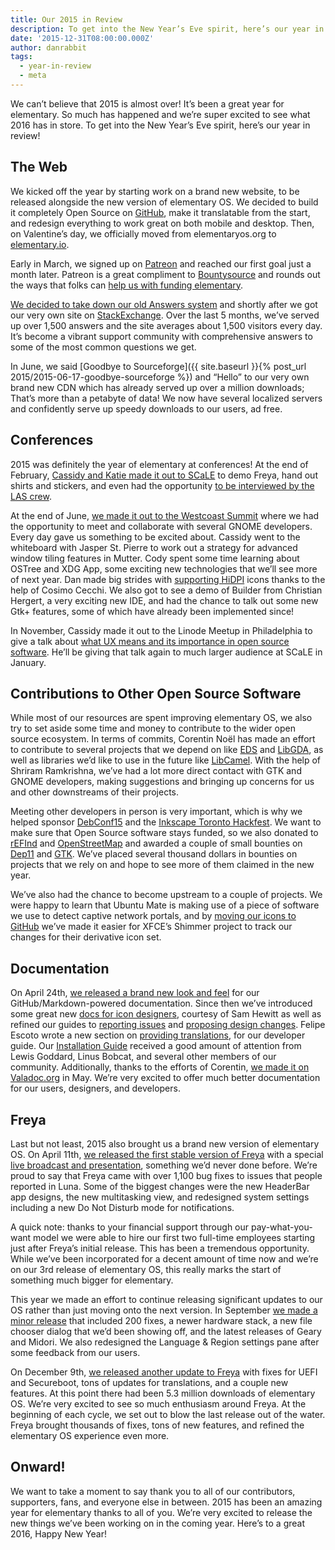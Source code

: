 ```yaml
---
title: Our 2015 in Review
description: To get into the New Year’s Eve spirit, here’s our year in review!
date: '2015-12-31T08:00:00.000Z'
author: danrabbit
tags:
  - year-in-review
  - meta
---
```


We can’t believe that 2015 is almost over! It’s been a great year for elementary. So much has happened and we’re super excited to see what 2016 has in store. To get into the New Year’s Eve spirit, here’s our year in review!

## The Web

We kicked off the year by starting work on a brand new website, to be released alongside the new version of elementary OS. We decided to build it completely Open Source on [GitHub](https://github.com/elementary/website), make it translatable from the start, and redesign everything to work great on both mobile and desktop. Then, on Valentine’s day, we officially moved from elementaryos.org to [elementary.io](https://elementary.io).

Early in March, we signed up on [Patreon](https://patreon.com/elementary) and reached our first goal just a month later. Patreon is a great compliment to [Bountysource](https://www.bountysource.com/teams/elementary) and rounds out the ways that folks can [help us with funding elementary](https://elementary.io/get-involved#funding).

[We decided to take down our old Answers system](https://elementaryos.tumblr.com/post/115151460806/answers-is-going-offline) and shortly after we got our very own site on [StackExchange](https://elementaryos.stackexchange.com). Over the last 5 months, we’ve served up over 1,500 answers and the site averages about 1,500 visitors every day. It’s become a vibrant support community with comprehensive answers to some of the most common questions we get.

In June, we said [Goodbye to Sourceforge]({{ site.baseurl }}{% post_url 2015/2015-06-17-goodbye-sourceforge %}) and “Hello” to our very own brand new CDN which has already served up over a million downloads; That’s more than a petabyte of data! We now have several localized servers and confidently serve up speedy downloads to our users, ad free.

## Conferences

2015 was definitely the year of elementary at conferences! At the end of February, [Cassidy and Katie made it out to SCaLE](https://elementaryos.tumblr.com/post/111595584456/were-at-scale-13x) to demo Freya, hand out shirts and stickers, and even had the opportunity [to be interviewed by the LAS crew](https://youtu.be/UXvGbEYeWp0?t=1h4m47s).

At the end of June, [we made it out to the Westcoast Summit](https://elementaryos.tumblr.com/post/122973077471/gnome-west-coast-summit) where we had the opportunity to meet and collaborate with several GNOME developers. Every day gave us something to be excited about. Cassidy went to the whiteboard with Jasper St. Pierre to work out a strategy for advanced window tiling features in Mutter. Cody spent some time learning about OSTree and XDG App, some exciting new technologies that we’ll see more of next year. Dan made big strides with [supporting HiDPI](https://elementaryos.tumblr.com/post/124193007916/whats-up-with-hidpi-icons) icons thanks to the help of Cosimo Cecchi. We also got to see a demo of Builder from Christian Hergert, a very exciting new IDE, and had the chance to talk out some new Gtk+ features, some of which have already been implemented since!

In November, Cassidy made it out to the Linode Meetup in Philadelphia to give a talk about [what UX means and its importance in open source software](https://youtu.be/52Mgrv8vtmI). He’ll be giving that talk again to much larger audience at SCaLE in January.

## Contributions to Other Open Source Software

While most of our resources are spent improving elementary OS, we also try to set aside some time and money to contribute to the wider open source ecosystem. In terms of commits, Corentin Noël has made an effort to contribute to several projects that we depend on like [EDS](https://git.gnome.org/browse/evolution-data-server/log/?qt=author&q=tintou) and [LibGDA](https://git.gnome.org/browse/libgda/log/?id=43206eb0b3cabc55c391420fd29b2792638bb6ee&qt=author&q=corentin%40elementary.io), as well as libraries we’d like to use in the future like [LibCamel](https://git.gnome.org/browse/evolution-data-server/log/?qt=author&q=Corentin%2BNo%C3%ABl). With the help of Shriram Ramkrishna, we’ve had a lot more direct contact with GTK and GNOME developers, making suggestions and bringing up concerns for us and other downstreams of their projects.

Meeting other developers in person is very important, which is why we helped sponsor [DebConf15](http://debconf15.debconf.org/sponsors.xhtml) and the [Inkscape Toronto Hackfest](https://inkscape.org/en/news/2015/02/25/inkscape-developers-need-your-help/). We want to make sure that Open Source software stays funded, so we also donated to [rEFInd](http://www.rodsbooks.com/refind/) and [OpenStreetMap](http://donate.openstreetmap.org/) and awarded a couple of small bounties on [Dep11](https://www.bountysource.com/issues/29051104-be-compatible-with-icon-themes-that-have-different-paths-than-adwaita) and [GTK](https://www.bountysource.com/issues/3444113-combobox-is-styled-like-the-last-child-if-linked-class-applied-even-if-it-s-the-first-child). We’ve placed several thousand dollars in bounties on projects that we rely on and hope to see more of them claimed in the new year.

We’ve also had the chance to become upstream to a couple of projects. We were happy to learn that Ubuntu Mate is making use of a piece of software we use to detect captive network portals, and by [moving our icons to GitHub](https://elementaryos.tumblr.com/post/134767422086/elementary-icons-move-to-github) we’ve made it easier for XFCE’s Shimmer project to track our changes for their derivative icon set.

## Documentation

On April 24th, [we released a brand new look and feel](https://elementaryos.tumblr.com/post/117276293641/rock-out-with-your-docs-out) for our GitHub/Markdown-powered documentation. Since then we’ve introduced some great new [docs for icon designers](https://elementary.io/docs/human-interface-guidelines#iconography), courtesy of Sam Hewitt as well as refined our guides to [reporting issues](https://elementary.io/docs/code/reference#reporting-bugs) and [proposing design changes](https://elementary.io/docs/code/reference#proposing-design-changes). Felipe Escoto wrote a new section on [providing translations](https://elementary.io/docs/code/getting-started#Adding-Translations), for our developer guide. Our [Installation Guide](https://elementary.io/docs/installation) received a good amount of attention from Lewis Goddard, Linus Bobcat, and several other members of our community. Additionally, thanks to the efforts of Corentin, [we made it on Valadoc.org](https://elementaryos.tumblr.com/post/118711666686/were-on-valadoc) in May. We’re very excited to offer much better documentation for our users, designers, and developers.

## Freya

Last but not least, 2015 also brought us a brand new version of elementary OS. On April 11th, [we released the first stable version of Freya](https://elementaryos.tumblr.com/post/116134677986/freya-is-here) with a special [live broadcast and presentation](https://www.youtube.com/watch?v=wtxmBJKMrDI), something we’d never done before. We’re proud to say that Freya came with over 1,100 bug fixes to issues that people reported in Luna. Some of the biggest changes were the new HeaderBar app designs, the new multitasking view, and redesigned system settings including a new Do Not Disturb mode for notifications.

A quick note: thanks to your financial support through our pay-what-you-want model we were able to hire our first two full-time employees starting just after Freya’s initial release. This has been a tremendous opportunity. While we’ve been incorporated for a decent amount of time now and we’re on our 3rd release of elementary OS, this really marks the start of something much bigger for elementary.

This year we made an effort to continue releasing significant updates to our OS rather than just moving onto the next version. In September [we made a minor release](https://elementaryos.tumblr.com/post/128271333121/freya-031-is-here) that included 200 fixes, a newer hardware stack, a new file chooser dialog that we’d been showing off, and the latest releases of Geary and Midori. We also redesigned the Language & Region settings pane after some feedback from our users.

On December 9th, [we released another update to Freya](https://elementaryos.tumblr.com/post/134884577281/freya-032-released) with fixes for UEFI and Secureboot, tons of updates for translations, and a couple new features. At this point there had been 5.3 million downloads of elementary OS. We’re very excited to see so much enthusiasm around Freya. At the beginning of each cycle, we set out to blow the last release out of the water. Freya brought thousands of fixes, tons of new features, and refined the elementary OS experience even more.

## Onward!

We want to take a moment to say thank you to all of our contributors, supporters, fans, and everyone else in between. 2015 has been an amazing year for elementary thanks to all of you. We’re very excited to release the new things we’ve been working on in the coming year. Here’s to a great 2016, Happy New Year!

